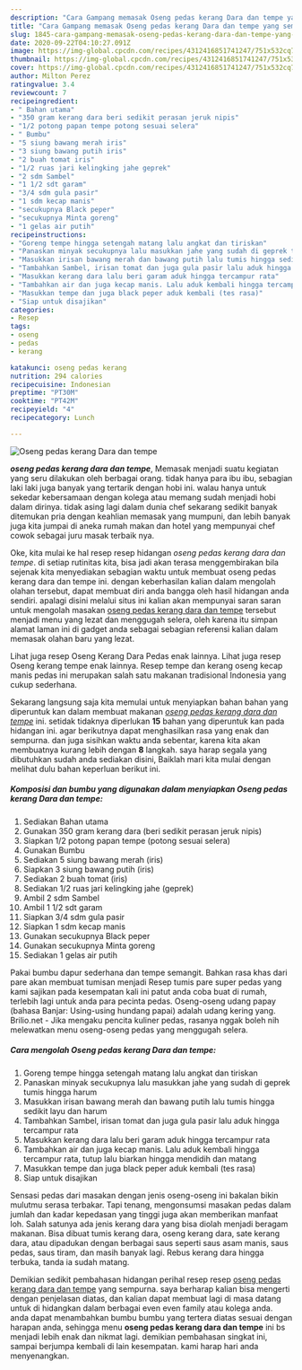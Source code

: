 ```yaml
---
description: "Cara Gampang memasak Oseng pedas kerang Dara dan tempe yang sempurna"
title: "Cara Gampang memasak Oseng pedas kerang Dara dan tempe yang sempurna"
slug: 1845-cara-gampang-memasak-oseng-pedas-kerang-dara-dan-tempe-yang-sempurna
date: 2020-09-22T04:10:27.091Z
image: https://img-global.cpcdn.com/recipes/4312416851741247/751x532cq70/oseng-pedas-kerang-dara-dan-tempe-foto-resep-utama.jpg
thumbnail: https://img-global.cpcdn.com/recipes/4312416851741247/751x532cq70/oseng-pedas-kerang-dara-dan-tempe-foto-resep-utama.jpg
cover: https://img-global.cpcdn.com/recipes/4312416851741247/751x532cq70/oseng-pedas-kerang-dara-dan-tempe-foto-resep-utama.jpg
author: Milton Perez
ratingvalue: 3.4
reviewcount: 7
recipeingredient:
- " Bahan utama"
- "350 gram kerang dara beri sedikit perasan jeruk nipis"
- "1/2 potong papan tempe potong sesuai selera"
- " Bumbu"
- "5 siung bawang merah iris"
- "3 siung bawang putih iris"
- "2 buah tomat iris"
- "1/2 ruas jari kelingking jahe geprek"
- "2 sdm Sambel"
- "1 1/2 sdt garam"
- "3/4 sdm gula pasir"
- "1 sdm kecap manis"
- "secukupnya Black peper"
- "secukupnya Minta goreng"
- "1 gelas air putih"
recipeinstructions:
- "Goreng tempe hingga setengah matang lalu angkat dan tiriskan"
- "Panaskan minyak secukupnya lalu masukkan jahe yang sudah di geprek tumis hingga harum"
- "Masukkan irisan bawang merah dan bawang putih lalu tumis hingga sedikit layu dan harum"
- "Tambahkan Sambel, irisan tomat dan juga gula pasir lalu aduk hingga tercampur rata"
- "Masukkan kerang dara lalu beri garam aduk hingga tercampur rata"
- "Tambahkan air dan juga kecap manis. Lalu aduk kembali hingga tercampur rata, tutup lalu biarkan hingga mendidih dan matang"
- "Masukkan tempe dan juga black peper aduk kembali (tes rasa)"
- "Siap untuk disajikan"
categories:
- Resep
tags:
- oseng
- pedas
- kerang

katakunci: oseng pedas kerang 
nutrition: 294 calories
recipecuisine: Indonesian
preptime: "PT30M"
cooktime: "PT42M"
recipeyield: "4"
recipecategory: Lunch

---
```



![Oseng pedas kerang Dara dan tempe](https://img-global.cpcdn.com/recipes/4312416851741247/751x532cq70/oseng-pedas-kerang-dara-dan-tempe-foto-resep-utama.jpg)

<b><i>oseng pedas kerang dara dan tempe</i></b>, Memasak menjadi suatu kegiatan yang seru dilakukan oleh berbagai orang. tidak hanya para ibu ibu, sebagian laki laki juga banyak yang tertarik dengan hobi ini. walau hanya untuk sekedar kebersamaan dengan kolega atau memang sudah menjadi hobi dalam dirinya. tidak asing lagi dalam dunia chef sekarang sedikit banyak ditemukan pria dengan keahlian memasak yang mumpuni, dan lebih banyak juga kita jumpai di aneka rumah makan dan hotel yang mempunyai chef cowok sebagai juru masak terbaik nya.

Oke, kita mulai ke hal resep resep hidangan <i>oseng pedas kerang dara dan tempe</i>. di setiap rutinitas kita, bisa jadi akan terasa menggembirakan bila sejenak kita menyediakan sebagian waktu untuk membuat oseng pedas kerang dara dan tempe ini. dengan keberhasilan kalian dalam mengolah olahan tersebut, dapat membuat diri anda bangga oleh hasil hidangan anda sendiri. apalagi disini melalui situs ini kalian akan mempunyai saran saran untuk mengolah masakan <u>oseng pedas kerang dara dan tempe</u> tersebut menjadi menu yang lezat dan menggugah selera, oleh karena itu simpan alamat laman ini di gadget anda sebagai sebagian referensi kalian dalam memasak olahan baru yang lezat.

Lihat juga resep Oseng Kerang Dara Pedas enak lainnya. Lihat juga resep Oseng kerang tempe enak lainnya. Resep tempe dan kerang oseng kecap manis pedas ini merupakan salah satu makanan tradisional Indonesia yang cukup sederhana.


Sekarang langsung saja kita memulai untuk menyiapkan bahan bahan yang diperuntuk kan dalam membuat makanan <u><i>oseng pedas kerang dara dan tempe</i></u> ini. setidak tidaknya diperlukan <b>15</b> bahan yang diperuntuk kan pada hidangan ini. agar berikutnya dapat menghasilkan rasa yang enak dan sempurna. dan juga sisihkan waktu anda sebentar, karena kita akan membuatnya kurang lebih dengan <b>8</b> langkah. saya harap segala yang dibutuhkan sudah anda sediakan disini, Baiklah mari kita mulai dengan melihat dulu bahan keperluan berikut ini.

<!--inarticleads1-->

##### Komposisi dan bumbu yang digunakan dalam menyiapkan Oseng pedas kerang Dara dan tempe:

1. Sediakan  Bahan utama
1. Gunakan 350 gram kerang dara (beri sedikit perasan jeruk nipis)
1. Siapkan 1/2 potong papan tempe (potong sesuai selera)
1. Gunakan  Bumbu
1. Sediakan 5 siung bawang merah (iris)
1. Siapkan 3 siung bawang putih (iris)
1. Sediakan 2 buah tomat (iris)
1. Sediakan 1/2 ruas jari kelingking jahe (geprek)
1. Ambil 2 sdm Sambel
1. Ambil 1 1/2 sdt garam
1. Siapkan 3/4 sdm gula pasir
1. Siapkan 1 sdm kecap manis
1. Gunakan secukupnya Black peper
1. Gunakan secukupnya Minta goreng
1. Sediakan 1 gelas air putih


Pakai bumbu dapur sederhana dan tempe semangit. Bahkan rasa khas dari pare akan membuat tumisan menjadi Resep tumis pare super pedas yang kami sajikan pada kesempatan kali ini patut anda coba buat di rumah, terlebih lagi untuk anda para pecinta pedas. Oseng-oseng udang papay (bahasa Banjar: Using-using hundang papai) adalah udang kering yang. Brilio.net - Jika mengaku pencita kuliner pedas, rasanya nggak boleh nih melewatkan menu oseng-oseng pedas yang menggugah selera. 

<!--inarticleads2-->

##### Cara mengolah Oseng pedas kerang Dara dan tempe:

1. Goreng tempe hingga setengah matang lalu angkat dan tiriskan
1. Panaskan minyak secukupnya lalu masukkan jahe yang sudah di geprek tumis hingga harum
1. Masukkan irisan bawang merah dan bawang putih lalu tumis hingga sedikit layu dan harum
1. Tambahkan Sambel, irisan tomat dan juga gula pasir lalu aduk hingga tercampur rata
1. Masukkan kerang dara lalu beri garam aduk hingga tercampur rata
1. Tambahkan air dan juga kecap manis. Lalu aduk kembali hingga tercampur rata, tutup lalu biarkan hingga mendidih dan matang
1. Masukkan tempe dan juga black peper aduk kembali (tes rasa)
1. Siap untuk disajikan


Sensasi pedas dari masakan dengan jenis oseng-oseng ini bakalan bikin mulutmu serasa terbakar. Tapi tenang, mengonsumsi masakan pedas dalam jumlah dan kadar kepedasan yang tinggi juga akan memberikan manfaat loh. Salah satunya ada jenis kerang dara yang bisa diolah menjadi beragam makanan. Bisa dibuat tumis kerang dara, oseng kerang dara, sate kerang dara, atau dipadukan dengan berbagai saus seperti saus asam manis, saus pedas, saus tiram, dan masih banyak lagi. Rebus kerang dara hingga terbuka, tanda ia sudah matang. 

Demikian sedikit pembahasan hidangan perihal resep resep <u>oseng pedas kerang dara dan tempe</u> yang sempurna. saya berharap kalian bisa mengerti dengan penjelasan diatas, dan kalian dapat membuat lagi di masa datang untuk di hidangkan dalam berbagai even even family atau kolega anda. anda dapat menambahkan bumbu bumbu yang tertera diatas sesuai dengan harapan anda, sehingga menu <b>oseng pedas kerang dara dan tempe</b> ini bs menjadi lebih enak dan nikmat lagi. demikian pembahasan singkat ini, sampai berjumpa kembali di lain kesempatan. kami harap hari anda menyenangkan.
